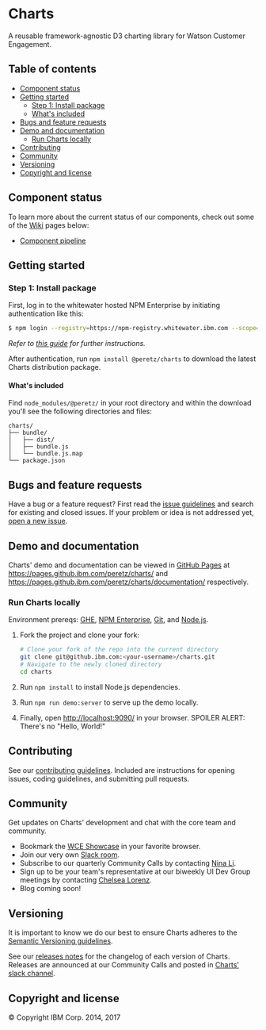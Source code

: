 # Charts

A reusable framework-agnostic D3 charting library for Watson Customer Engagement.

## Table of contents

- [Component status](#component-status)
- [Getting started](#getting-started)
  - [Step 1: Install package](#step-1-install-package)
  - [What's included](#whats-included)
- [Bugs and feature requests](#bugs-and-feature-requests)
- [Demo and documentation](#demo-and-documentation)
  - [Run Charts locally](#run-charts-locally)
- [Contributing](#contributing)
- [Community](#community)
- [Versioning](#versioning)
- [Copyright and license](#copyright-and-license)

## Component status

To learn more about the current status of our components, check out some of the [Wiki](https://github.ibm.com/peretz/charts/wiki) pages below:

- [Component pipeline](https://github.ibm.com/peretz/charts/wiki/Component-pipeline)

## Getting started

### Step 1: Install package

First, log in to the whitewater hosted NPM Enterprise by initiating authentication like this:

  ```bash
  $ npm login --registry=https://npm-registry.whitewater.ibm.com --scope=@peretz --auth-type=oauth
  ```

_Refer to [this guide](https://github.ibm.com/Whitewater/npm-enterprise) for further instructions._

After authentication, run `npm install @peretz/charts` to download the latest Charts distribution package.

#### What's included

Find `node_modules/@peretz/` in your root directory and within the download you'll see the following directories and files:

  ```
  charts/
  ├── bundle/
  │   ├── dist/
  │   ├── bundle.js
  │   └── bundle.js.map
  └── package.json
  ```

## Bugs and feature requests

Have a bug or a feature request? First read the [issue guidelines](https://github.ibm.com/peretz/charts/blob/master/CONTRIBUTING.md#issue-guidelines) and search for existing and closed issues. If your problem or idea is not addressed yet, [open a new issue](https://github.ibm.com/peretz/charts/issues/new).

## Demo and documentation

Charts' demo and documentation can be viewed in [GitHub Pages](https://github.ibm.com/peretz/charts/tree/gh-pages) at <https://pages.github.ibm.com/peretz/charts/> and <https://pages.github.ibm.com/peretz/charts/documentation/> respectively.

### Run Charts locally

Environment prereqs: [GHE](https://github.ibm.com/peretz), [NPM Enterprise](https://github.ibm.com/Whitewater/npm-enterprise), [Git](https://git-scm.com/downloads), and [Node.js](https://nodejs.org/en/download/).

1. Fork the project and clone your fork:

   ```bash
   # Clone your fork of the repo into the current directory
   git clone git@github.ibm.com:<your-username>/charts.git
   # Navigate to the newly cloned directory
   cd charts
   ```

2. Run `npm install` to install Node.js dependencies.
3. Run `npm run demo:server` to serve up the demo locally.
4. Finally, open <http://localhost:9090/> in your browser. SPOILER ALERT: There's no "Hello, World!"

## Contributing

See our [contributing guidelines](https://github.ibm.com/peretz/charts/blob/master/CONTRIBUTING.md). Included are instructions for opening issues, coding guidelines, and submitting pull requests.

## Community

Get updates on Charts' development and chat with the core team and community.

- Bookmark the [WCE Showcase](http://peretz.stage1.mybluemix.net/) in your favorite browser.
- Join our very own [Slack room](https://peretz.slack.com/).
- Subscribe to our quarterly Community Calls by contacting [Nina Li](https://github.ibm.com/nina).
- Sign up to be your team's representative at our biweekly UI Dev Group meetings by contacting [Chelsea Lorenz](https://github.ibm.com/clorenz).
- Blog coming soon!

## Versioning

It is important to know we do our best to ensure Charts adheres to the [Semantic Versioning guidelines](http://semver.org/).

See our [releases notes](https://github.ibm.com/peretz/charts/releases) for the changelog of each version of Charts. Releases are announced at our Community Calls and posted in [Charts' slack channel](https://peretz.slack.com/messages/peretz-charts/).

## Copyright and license

© Copyright IBM Corp. 2014, 2017
